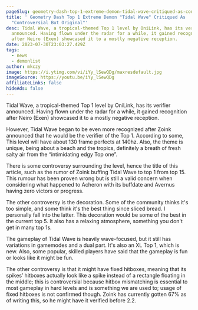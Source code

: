 ```yaml
---
pageSlug: geometry-dash-top-1-extreme-demon-tidal-wave-critiqued-as-controversial-but-original
title: ' Geometry Dash Top 1 Extreme Demon "Tidal Wave" Critiqued As
  "Controversial But Original"'
desc: Tidal Wave, a tropical-themed Top 1 level by OniLink, has its verifier
  announced. Having flown under the radar for a while, it gained recognition
  after Neiro (Exen) showcased it to a mostly negative reception.
date: 2023-07-30T23:03:27.429Z
tags:
  - news
  - demonlist
author: mkczy
image: https://i.ytimg.com/vi/iYy_lSewQDg/maxresdefault.jpg
imageSource: https://youtu.be/iYy_lSewQDg
affiliateLinks: false
hideAds: false
---
```

Tidal Wave, a tropical-themed Top 1 level by OniLink, has its verifier announced. Having flown under the radar for a while, it gained recognition after Neiro (Exen) showcased it to a mostly negative reception.

However, Tidal Wave began to be even more recognized after Zoink announced that he would be the verifier of the Top 1. According to some, This level will have about 130 frame perfects at 140hz. Also, the theme is unique, being about a beach and the tropics, definitely a breath of fresh salty air from the “intimidating edgy Top one”.

There is some controversy surrounding the level, hence the title of this article, such as the rumor of Zoink buffing Tidal Wave to top 1 from top 15. This rumour has been proven wrong but is still a valid concern when considering what happened to Acheron with its buffdate and Avernus having zero victors or progress.

The other controversy is the decoration. Some of the community thinks it's too simple, and some think it's the best thing since sliced bread. I personally fall into the latter. This decoration would be some of the best in the current top 5. It also has a relaxing atmosphere, something you don't get in many top 1s.

The gameplay of Tidal Wave is heavily wave-focused, but it still has variations in gamemodes and a dual part. It's also an XL Top 1, which is new. Also, some popular, skilled players have said that the gameplay is fun or looks like it might be fun.

The other controversy is that it might have fixed hitboxes, meaning that its spikes’ hitboxes actually look like a spike instead of a rectangle floating in the middle; this is controversial because hitbox mismatching is essential to most gameplay in hard levels and is something we are used to; usage of fixed hitboxes is not confirmed though. Zoink has currently gotten 67% as of writing this, so he might have it verified before 2.2.
